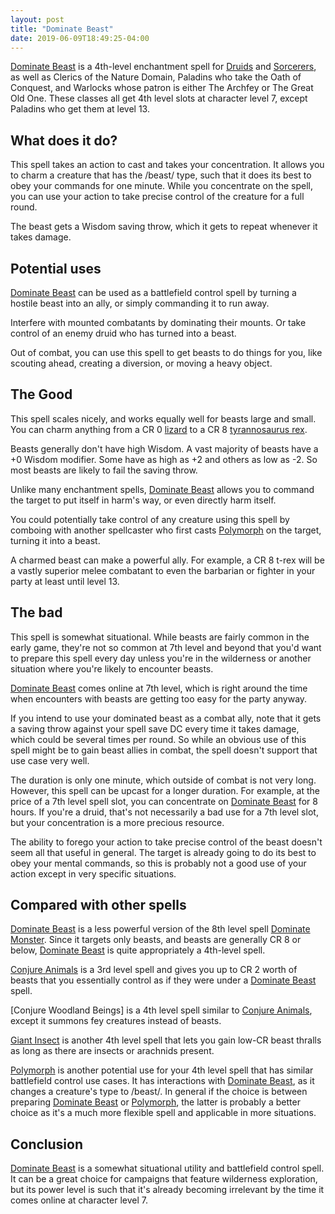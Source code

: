 ```yaml
---
layout: post
title: "Dominate Beast"
date: 2019-06-09T18:49:25-04:00
---
```


[Dominate Beast](https://www.dndbeyond.com/spells/dominate-beast) is a 4th-level enchantment spell for [Druids](https://www.dndbeyond.com/characters/classes/druid) and [Sorcerers](https://www.dndbeyond.com/characters/classes/sorcerer), as well as Clerics of the Nature Domain, Paladins who take the Oath of Conquest, and Warlocks whose patron is either The Archfey or The Great Old One. These classes all get 4th level slots at character level 7, except Paladins who get them at level 13.

## What does it do?

This spell takes an action to cast and takes your concentration. It allows you to charm a creature that has the /beast/ type, such that it does its best to obey your commands for one minute. While you concentrate on the spell, you can use your action to take precise control of the creature for a full round.

The beast gets a Wisdom saving throw, which it gets to repeat whenever it takes damage.

## Potential uses

[Dominate Beast](https://www.dndbeyond.com/spells/dominate-beast) can be used as a battlefield control spell by turning a hostile beast into an ally, or simply commanding it to run away.

Interfere with mounted combatants by dominating their mounts. Or take control of an enemy druid who has turned into a beast.

Out of combat, you can use this spell to get beasts to do things for you, like scouting ahead, creating a diversion, or moving a heavy object.

## The Good

This spell scales nicely, and works equally well for beasts large and small. You can charm anything from a CR 0 [lizard](https://www.dndbeyond.com/monsters/lizard) to a CR 8 [tyrannosaurus rex](https://www.dndbeyond.com/monsters/tyrannosaurus-rex).

Beasts generally don't have high Wisdom. A vast majority of beasts have a +0 Wisdom modifier. Some have as high as +2 and others as low as -2. So most beasts are likely to fail the saving throw.

Unlike many enchantment spells, [Dominate Beast](https://www.dndbeyond.com/spells/dominate-beast) allows you to command the target to put itself in harm's way, or even directly harm itself.

You could potentially take control of any creature using this spell by comboing with another spellcaster who first casts [Polymorph](https://www.dndbeyond.com/spells/polymorph) on the target, turning it into a beast.

A charmed beast can make a powerful ally. For example, a CR 8 t-rex will be a vastly superior melee combatant to even the barbarian or fighter in your party at least until level 13.

## The bad

This spell is somewhat situational. While beasts are fairly common in the early game, they're not so common at 7th level and beyond that you'd want to prepare this spell every day unless you're in the wilderness or another situation where you're likely to encounter beasts. 

[Dominate Beast](https://www.dndbeyond.com/spells/dominate-beast) comes online at 7th level, which is right around the time when encounters with beasts are getting too easy for the party anyway.

If you intend to use your dominated beast as a combat ally, note that it gets a saving throw against your spell save DC every time it takes damage, which could be several times per round. So while an obvious use of this spell might be to gain beast allies in combat, the spell doesn't support that use case very well.

The duration is only one minute, which outside of combat is not very long. However, this spell can be upcast for a longer duration. For example, at the price of a 7th level spell slot, you can concentrate on [Dominate Beast](https://www.dndbeyond.com/spells/dominate-beast) for 8 hours. If you're a druid, that's not necessarily a bad use for a 7th level slot, but your concentration is a more precious resource.

The ability to forego your action to take precise control of the beast doesn't seem all that useful in general. The target is already going to do its best to obey your mental commands, so this is probably not a good use of your action except in very specific situations.

## Compared with other spells

[Dominate Beast](https://www.dndbeyond.com/spells/dominate-beast) is a less powerful version of the 8th level spell [Dominate Monster](https://www.dndbeyond.com/spells/dominate-monster). Since it targets only beasts, and beasts are generally CR 8 or below, [Dominate Beast](https://www.dndbeyond.com/spells/dominate-beast) is quite appropriately a 4th-level spell.

[Conjure Animals](https://www.dndbeyond.com/spells/conjure-animals) is a 3rd level spell and gives you up to CR 2 worth of beasts that you essentially control as if they were under a [Dominate Beast](https://www.dndbeyond.com/spells/dominate-beast) spell.

[Conjure Woodland Beings] is a 4th level spell similar to [Conjure Animals](https://www.dndbeyond.com/spells/conjure-animals), except it summons fey creatures instead of beasts.

[Giant Insect](https://www.dndbeyond.com/spells/giant-insect) is another 4th level spell that lets you gain low-CR beast thralls as long as there are insects or arachnids present.

[Polymorph](https://www.dndbeyond.com/spells/polymorph) is another potential use for your 4th level spell that has similar battlefield control use cases. It has interactions with [Dominate Beast](https://www.dndbeyond.com/spells/dominate-beast), as it changes a creature's type to /beast/. In general if the choice is between preparing [Dominate Beast](https://www.dndbeyond.com/spells/dominate-beast) or [Polymorph](https://www.dndbeyond.com/spells/polymorph), the latter is probably a better choice as it's a much more flexible spell and applicable in more situations.


## Conclusion

[Dominate Beast](https://www.dndbeyond.com/spells/dominate-beast) is a somewhat situational utility and battlefield control spell. It can be a great choice for campaigns that feature wilderness exploration, but its power level is such that it's already becoming irrelevant by the time it comes online at character level 7.

